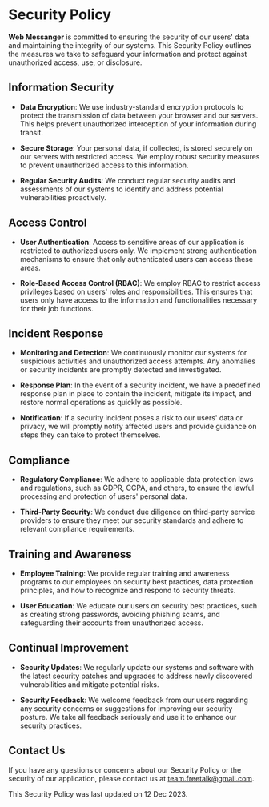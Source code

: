 # Security Policy

**Web Messanger** is committed to ensuring the security of our users' data and maintaining the integrity of our systems. This Security Policy outlines the measures we take to safeguard your information and protect against unauthorized access, use, or disclosure.

## Information Security

- **Data Encryption**: We use industry-standard encryption protocols to protect the transmission of data between your browser and our servers. This helps prevent unauthorized interception of your information during transit.
  
- **Secure Storage**: Your personal data, if collected, is stored securely on our servers with restricted access. We employ robust security measures to prevent unauthorized access to this information.

- **Regular Security Audits**: We conduct regular security audits and assessments of our systems to identify and address potential vulnerabilities proactively.

## Access Control

- **User Authentication**: Access to sensitive areas of our application is restricted to authorized users only. We implement strong authentication mechanisms to ensure that only authenticated users can access these areas.

- **Role-Based Access Control (RBAC)**: We employ RBAC to restrict access privileges based on users' roles and responsibilities. This ensures that users only have access to the information and functionalities necessary for their job functions.

## Incident Response

- **Monitoring and Detection**: We continuously monitor our systems for suspicious activities and unauthorized access attempts. Any anomalies or security incidents are promptly detected and investigated.

- **Response Plan**: In the event of a security incident, we have a predefined response plan in place to contain the incident, mitigate its impact, and restore normal operations as quickly as possible.

- **Notification**: If a security incident poses a risk to our users' data or privacy, we will promptly notify affected users and provide guidance on steps they can take to protect themselves.

## Compliance

- **Regulatory Compliance**: We adhere to applicable data protection laws and regulations, such as GDPR, CCPA, and others, to ensure the lawful processing and protection of users' personal data.

- **Third-Party Security**: We conduct due diligence on third-party service providers to ensure they meet our security standards and adhere to relevant compliance requirements.

## Training and Awareness

- **Employee Training**: We provide regular training and awareness programs to our employees on security best practices, data protection principles, and how to recognize and respond to security threats.

- **User Education**: We educate our users on security best practices, such as creating strong passwords, avoiding phishing scams, and safeguarding their accounts from unauthorized access.

## Continual Improvement

- **Security Updates**: We regularly update our systems and software with the latest security patches and upgrades to address newly discovered vulnerabilities and mitigate potential risks.

- **Security Feedback**: We welcome feedback from our users regarding any security concerns or suggestions for improving our security posture. We take all feedback seriously and use it to enhance our security practices.

## Contact Us

If you have any questions or concerns about our Security Policy or the security of our application, please contact us at team.freetalk@gmail.com.

This Security Policy was last updated on 12 Dec 2023.
